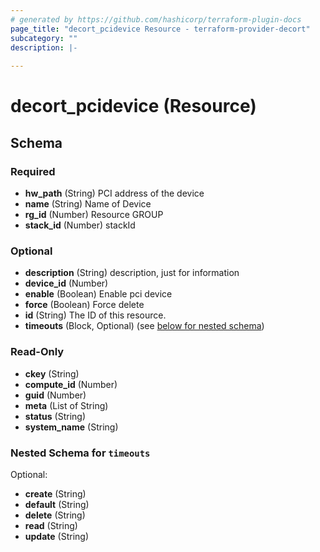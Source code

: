 ```yaml
---
# generated by https://github.com/hashicorp/terraform-plugin-docs
page_title: "decort_pcidevice Resource - terraform-provider-decort"
subcategory: ""
description: |-
  
---
```


# decort_pcidevice (Resource)





<!-- schema generated by tfplugindocs -->
## Schema

### Required

- **hw_path** (String) PCI address of the device
- **name** (String) Name of Device
- **rg_id** (Number) Resource GROUP
- **stack_id** (Number) stackId

### Optional

- **description** (String) description, just for information
- **device_id** (Number)
- **enable** (Boolean) Enable pci device
- **force** (Boolean) Force delete
- **id** (String) The ID of this resource.
- **timeouts** (Block, Optional) (see [below for nested schema](#nestedblock--timeouts))

### Read-Only

- **ckey** (String)
- **compute_id** (Number)
- **guid** (Number)
- **meta** (List of String)
- **status** (String)
- **system_name** (String)

<a id="nestedblock--timeouts"></a>
### Nested Schema for `timeouts`

Optional:

- **create** (String)
- **default** (String)
- **delete** (String)
- **read** (String)
- **update** (String)


